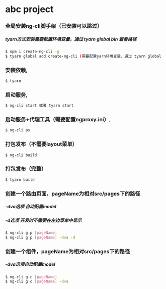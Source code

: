 # abc project

### 全局安装ng-cli脚手架（已安装可以跳过）
##### tyarn方式安装需要配置环境变量，通过 tyarn global bin 查看路径

```bash
$ npm i create-ng-cli -g
$ tyarn global add create-ng-cli (需要配置yarn环境变量，通过 tyarn global bin 查看路径)
```

### 安装依赖,

```bash
$ tyarn
```

### 启动服务,

```bash
$ ng-cli start 或者 tyarn start
```

### 启动服务+代理工具（需要配置ngproxy.ini）,

```bash
$ ng-cli ps
```

### 打包发布（不需要layout菜单）

```bash
$ ng-cli build
```

### 打包发布（完整）

```bash
$ tyarn build
```

### 创建一个路由页面，pageName为相对src/pages下的路径
##### -dva选项 自动配置model
##### -d选项 开发时不需要在左边菜单中显示

```bash
$ ng-cli g p [pageName]
$ ng-cli g p [pageName] -dva -d
```

### 创建一个组件，pageName为相对src/pages下的路径
##### -dva选项自动配置model

```bash
$ ng-cli g c [pageName]
$ ng-cli g c [pageName] -dva
```
